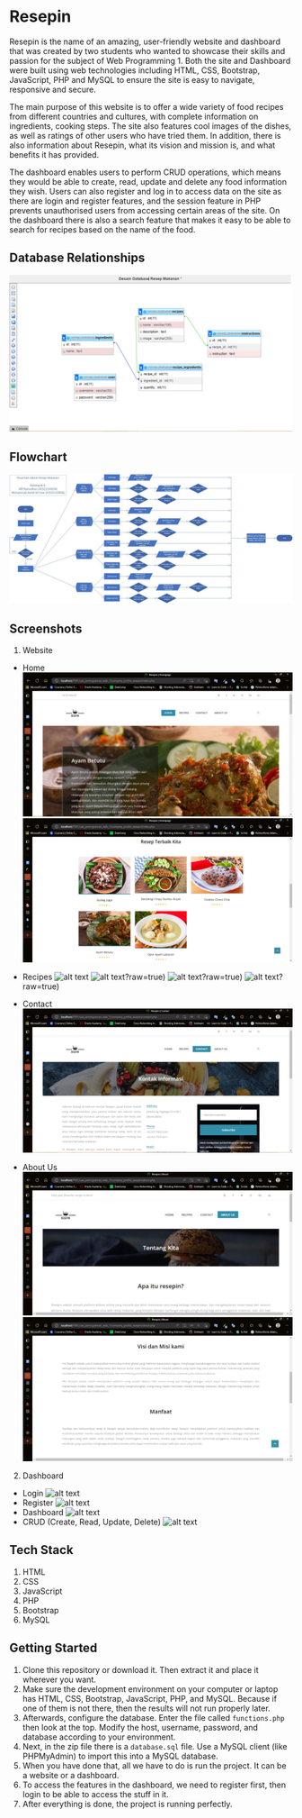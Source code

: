 
# Resepin

Resepin is the name of an amazing, user-friendly website and dashboard that was created by two students who wanted to showcase their skills and passion for the subject of Web Programming 1. Both the site and Dashboard were built using web technologies including HTML, CSS, Bootstrap, JavaScript, PHP and MySQL to ensure the site is easy to navigate, responsive and secure. 

The main purpose of this website is to offer a wide variety of food recipes from different countries and cultures, with complete information on ingredients, cooking steps. The site also features cool images of the dishes, as well as ratings of other users who have tried them. In addition, there is also information about Resepin, what its vision and mission is, and what benefits it has provided.

The dashboard enables users to perform CRUD operations, which means they would be able to create, read, update and delete any food information they wish. Users can also register and log in to access data on the site as there are login and register features, and the session feature in PHP prevents unauthorised users from accessing certain areas of the site. On the dashboard there is also a search feature that makes it easy to be able to search for recipes based on the name of the food.

## Database Relationships
![alt text](https://github.com/OrNixz/resepin/blob/main/Images/Database%20Design.png?raw=true)

## Flowchart
![alt text](https://github.com/OrNixz/resepin/blob/main/Images/Flowchart.png?raw=true)

## Screenshots

1. Website
   
- Home
  ![alt text](https://github.com/OrNixz/resepin/blob/main/Images/Home%201%20Website.png?raw=true)
  ![alt text](https://github.com/OrNixz/resepin/blob/main/Images/Home%202%20Website.png?raw=true)
  
- Recipes
  ![alt text](?https://github.com/OrNixz/resepin/blob/main/Images/Recipes%201%20Website.pngraw=true)
  ![alt text](https://github.com/OrNixz/resepin/blob/main/Images/Recipes%202%20Website.pngraw=true)?raw=true)
  ![alt text](https://github.com/OrNixz/resepin/blob/main/Images/Recipes%203%20Website.pngraw=true)?raw=true)
  ![alt text](https://github.com/OrNixz/resepin/blob/main/Images/Recipes%204%20Website.pngraw=true)?raw=true)
  
- Contact
  ![alt text](https://github.com/OrNixz/resepin/blob/main/Images/Contact%201%20Website.png?raw=true)
  
- About Us
  ![alt text](https://github.com/OrNixz/resepin/blob/main/Images/About%20Us%201%20Website.png?raw=true)
  ![alt text](https://github.com/OrNixz/resepin/blob/main/Images/About%20Us%202%20Website.png?raw=true)
  
2. Dashboard

- Login
  ![alt text](?raw=true)
- Register
  ![alt text](?raw=true)
- Dashboard
  ![alt text](?raw=true)
- CRUD (Create, Read, Update, Delete)
  ![alt text](?raw=true)
## Tech Stack

1. HTML
2. CSS
3. JavaScript
4. PHP
5. Bootstrap
6. MySQL
   
## Getting Started

1. Clone this repository or download it. Then extract it and place it wherever you want.
2. Make sure the development environment on your computer or laptop has HTML, CSS, Bootstrap, JavaScript, PHP, and MySQL. Because if one of them is not there, then the results will not run properly later.
3. Afterwards, configure the database. Enter the file called `functions.php` then look at the top. Modify the host, username, password, and database according to your environment.
4. Next, in the zip file there is a `database.sql` file. Use a MySQL client (like PHPMyAdmin) to import this into a MySQL database.
5. When you have done that, all we have to do is run the project. It can be a website or a dashboard.
6. To access the features in the dashboard, we need to register first, then login to be able to access the stuff in it.
7. After everything is done, the project is running perfectly.
